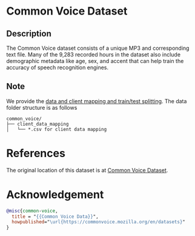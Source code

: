 # Common Voice Dataset

## Description

The Common Voice dataset consists of a unique MP3 and corresponding text file. Many of the 9,283 recorded hours in the dataset also include demographic metadata like age, sex, and accent that can help train the accuracy of speech recognition engines.

## Note

We provide the [data and client mapping and train/test splitting](https://fedscale.eecs.umich.edu/dataset/common-voice.tar.gz). The data folder structure is as follows
```
common_voice/
├── client_data_mapping
│   └── *.csv for client data mapping
```

# References
The original location of this dataset is at
[Common Voice Dataset](https://commonvoice.mozilla.org/en/datasets).

# Acknowledgement

```bibtex
@misc{common-voice,
  title = "{{Common Voice Data}}",
  howpublished="\url{https://commonvoice.mozilla.org/en/datasets}"
}
```